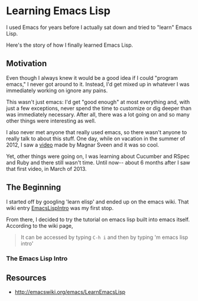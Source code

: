 
# Learning Emacs Lisp

I used Emacs for years before I actually sat down and tried to "learn"
Emacs Lisp.

Here's the story of how I finally learned Emacs Lisp.

## Motivation

Even though I always knew it would be a good idea if I could "program
emacs," I never got around to it. Instead, I'd get mixed up in whatever
I was immediately working on ignore any pains.

This wasn't just emacs: I'd get "good enough" at most everything and,
with just a few exceptions, never spend the time to customize or dig
deeper than was immediately necessary. After all, there was a lot
going on and so many other things were interesting as well.

I also never met anyone that really used emacs, so there wasn't anyone
to really talk to about this stuff. One day, while on vacation in the
summer of 2012, I saw a [video][emacs-in-a-bar] made by Magnar Sveen
and it was so cool.

Yet, other things were going on, I was learning about Cucumber and
RSpec and Ruby and there still wasn't time. Until now-- about 6 months
after I saw that first video, in March of 2013.

## The Beginning

I started off by googling 'learn elisp' and ended up on the emacs
wiki. That wiki entry [EmacsLispIntro][emacs-lisp-intro] was my first
stop.

From there, I decided to try the tutorial on emacs lisp built into
emacs itself. According to the wiki page,

> It can be accessed by typing ```C-h i``` and then by typing 'm emacs
> lisp intro'

### The Emacs Lisp Intro


## Resources

* http://emacswiki.org/emacs/LearnEmacsLisp

[emacs-lisp-intro]: http://www.emacswiki.org/emacs/EmacsLispIntro
[emacs-in-a-bar]: http://www.youtube.com/watch?v=p3Te_a-AGqM
